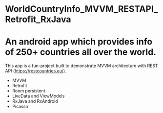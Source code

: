 # WorldCountryInfo_MVVM_RESTAPI_Retrofit_RxJava
<h1>An android app which provides info of 250+ countries all over the world.</h1>

This app is a fun-project built to demonstrate MVVM architecture with REST API (https://restcountries.eu/).

<ul>
  <li>MVVM</li>
  <li>Retrofit</li>
  <li>Room persistent</li>
  <li>LiveData and ViewModels</li>
  <li>RxJava and RxAndroid</li>
  <li>Picasso</li>
  
</ul>  


